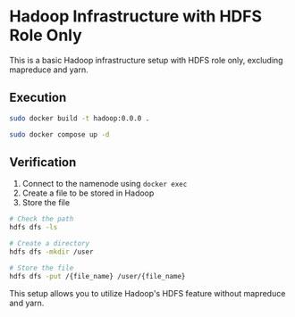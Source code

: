 # Hadoop Infrastructure with HDFS Role Only

This is a basic Hadoop infrastructure setup with HDFS role only, excluding mapreduce and yarn.

## Execution

```bash
sudo docker build -t hadoop:0.0.0 .

sudo docker compose up -d
```

## Verification

1. Connect to the namenode using `docker exec`
2. Create a file to be stored in Hadoop
3. Store the file

```bash
# Check the path
hdfs dfs -ls

# Create a directory
hdfs dfs -mkdir /user

# Store the file
hdfs dfs -put /{file_name} /user/{file_name}
```

This setup allows you to utilize Hadoop's HDFS feature without mapreduce and yarn.
